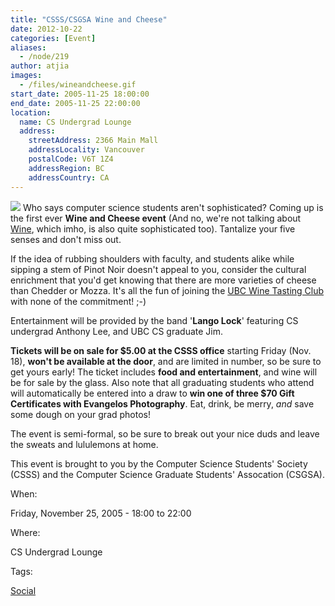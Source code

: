 ```yaml
---
title: "CSSS/CSGSA Wine and Cheese"
date: 2012-10-22
categories: [Event]
aliases:
  - /node/219
author: atjia
images:
  - /files/wineandcheese.gif
start_date: 2005-11-25 18:00:00
end_date: 2005-11-25 22:00:00
location:
  name: CS Undergrad Lounge
  address:
    streetAddress: 2366 Main Mall
    addressLocality: Vancouver
    postalCode: V6T 1Z4
    addressRegion: BC
    addressCountry: CA
---
```


![](/files/wineandcheese.gif) Who says computer science students aren't sophisticated? Coming up is the first ever **Wine and Cheese event** (And no, we're not talking about [Wine](http://www.winehq.com/), which imho, is also quite sophisticated too). Tantalize your five senses and don't miss out.

If the idea of rubbing shoulders with faculty, and students alike while sipping a stem of Pinot Noir doesn't appeal to you, consider the cultural enrichment that you'd get knowing that there are more varieties of cheese than Chedder or Mozza. It's all the fun of joining the [UBC Wine Tasting Club](http://www.ams.ubc.ca/clubs/winetasting) with none of the commitment! ;-)

Entertainment will be provided by the band '**Lango Lock**' featuring CS undergrad Anthony Lee, and UBC CS graduate Jim.

**Tickets will be on sale for $5.00 at the CSSS office** starting Friday (Nov. 18), **won't be available at the door**, and are limited in number, so be sure to get yours early! The ticket includes **food and entertainment**, and wine will be for sale by the glass. Also note that all graduating students who attend will automatically be entered into a draw to **win one of three $70 Gift Certificates with Evangelos Photography**. Eat, drink, be merry, _and_ save some dough on your grad photos!

The event is semi-formal, so be sure to break out your nice duds and leave the sweats and lululemons at home.

This event is brought to you by the Computer Science Students' Society (CSSS) and the Computer Science Graduate Students' Assocation (CSGSA).

When: 

Friday, November 25, 2005 - 18:00 to 22:00

Where: 

CS Undergrad Lounge

Tags: 

[Social](/social)
